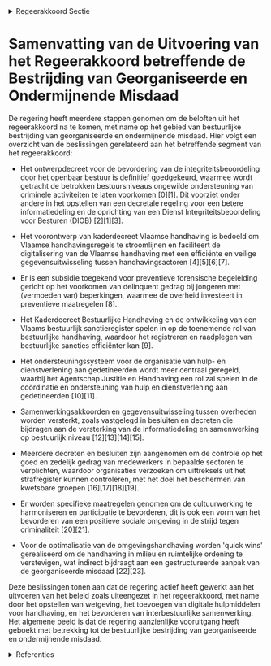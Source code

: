 

<details>
        <summary>Regeerakkoord Sectie </summary>
        <p>3.3.1 Bestuurlijke bestrijding van georganiseerde en ondermijnende misdaad Vlaanderen neemt, binnen de contouren van de Vlaamse bevoegdheden, zijn rol op in de bestuur-lijke bestrijding van georganiseerde en ondermij-nende misdaad. We willen vermijden dat de Vlaamse overheid en lokale overheden ongewild georganiseerde en ondermijnende criminele activiteiten en personen zouden faciliteren. We creëren een decretaal kader voor de weigering, schorsing of intrekking van (omgevings-)vergunningen, subsidies, conces-sies en overheidsopdrachten, indien blijkt dat een burger of onderneming crimineel is, of er een ernstige risico bestaat op georga-niseerde criminaliteit en ondermijning. Dit gebeurt aan de hand van een integriteits-onderzoek. We willen een geëngageerde en betrouwbare partner zijn van lokale over-heden, andere deelstaten, de federale overheid en inter nationale partners in de strijd tegen georganiseerde criminaliteit en ondermijning. Hiervoor sluiten we de nodige samenwerkingsakkoorden. We zullen actief pleiten voor een kader inzake gegevens-uitwisseling tussen overheden, zodat alle overheden hun handhavingsbevoegdheden ten volle kunnen benutten. </p>
        </details> 

# Samenvatting van de Uitvoering van het Regeerakkoord betreffende de Bestrijding van Georganiseerde en Ondermijnende Misdaad

De regering heeft meerdere stappen genomen om de beloften uit het regeerakkoord na te komen, met name op het gebied van bestuurlijke bestrijding van georganiseerde en ondermijnende misdaad. Hier volgt een overzicht van de beslissingen gerelateerd aan het betreffende segment van het regeerakkoord:

- Het ontwerpdecreet voor de bevordering van de integriteitsbeoordeling door het openbaar bestuur is definitief goedgekeurd, waarmee wordt getracht de betrokken bestuursniveaus ongewilde ondersteuning van criminele activiteiten te laten voorkomen \[0\]\[1\]. Dit voorziet onder andere in het opstellen van een decretale regeling voor een betere informatiedeling en de oprichting van een Dienst Integriteitsbeoordeling voor Besturen (DIOB) \[2\]\[1\]\[3\].

- Het voorontwerp van kaderdecreet Vlaamse handhaving is bedoeld om Vlaamse handhavingsregels te stroomlijnen en faciliteert de digitalisering van de Vlaamse handhaving met een efficiënte en veilige gegevensuitwisseling tussen handhavingsactoren \[4\]\[5\]\[6\]\[7\].

- Er is een subsidie toegekend voor preventieve forensische begeleiding gericht op het voorkomen van delinquent gedrag bij jongeren met (vermoeden van) beperkingen, waarmee de overheid investeert in preventieve maatregelen \[8\].

- Het Kaderdecreet Bestuurlijke Handhaving en de ontwikkeling van een Vlaams bestuurlijk sanctieregister spelen in op de toenemende rol van bestuurlijke handhaving, waardoor het registreren en raadplegen van bestuurlijke sancties efficiënter kan \[9\].

- Het ondersteuningssysteem voor de organisatie van hulp- en dienstverlening aan gedetineerden wordt meer centraal geregeld, waarbij het Agentschap Justitie en Handhaving een rol zal spelen in de coördinatie en ondersteuning van hulp en dienstverlening aan gedetineerden \[10\]\[11\].

- Samenwerkingsakkoorden en gegevensuitwisseling tussen overheden worden versterkt, zoals vastgelegd in besluiten en decreten die bijdragen aan de versterking van de informatiedeling en samenwerking op bestuurlijk niveau \[12\]\[13\]\[14\]\[15\].

- Meerdere decreten en besluiten zijn aangenomen om de controle op het goed en zedelijk gedrag van medewerkers in bepaalde sectoren te verplichten, waardoor organisaties verzoeken om uittreksels uit het strafregister kunnen controleren, met het doel het beschermen van kwetsbare groepen \[16\]\[17\]\[18\]\[19\].

- Er worden specifieke maatregelen genomen om de cultuurwerking te harmoniseren en participatie te bevorderen, dit is ook een vorm van het bevorderen van een positieve sociale omgeving in de strijd tegen criminaliteit \[20\]\[21\].

- Voor de optimalisatie van de omgevingshandhaving worden 'quick wins' gerealiseerd om de handhaving in milieu en ruimtelijke ordening te verstevigen, wat indirect bijdraagt aan een gestructureerde aanpak van de georganiseerde misdaad \[22\]\[23\].

Deze beslissingen tonen aan dat de regering actief heeft gewerkt aan het uitvoeren van het beleid zoals uiteengezet in het regeerakkoord, met name door het opstellen van wetgeving, het toevoegen van digitale hulpmiddelen voor handhaving, en het bevorderen van interbestuurlijke samenwerking. Het algemene beeld is dat de regering aanzienlijke vooruitgang heeft geboekt met betrekking tot de bestuurlijke bestrijding van georganiseerde en ondermijnende misdaad.

<details>
        <summary> Referenties</summary>
        **[\[0\]](http://themis.vlaanderen.be/id/nieuwsbericht/650A9DCA3605E1AC863BFA22)** : **(2023-09-22)** Ontwerpdecreet over de bevordering van de integriteitsbeoordeling door het openbaar bestuur Ontwerpdecreet houdende de bevordering van de integriteitsbeoordeling door het openbaar bestuur  Om te vermi... 

**[\[1\]](http://themis.vlaanderen.be/id/nieuwsbericht/65853B1FE2E2C9E5814C2D47)** : **(2023-12-22)** Bekrachtiging en afkondiging decreet over de bevordering van de integriteitsbeoordeling door het openbaar bestuur Bekrachtiging en afkondiging van het decreet houdende de bevordering van de integritei... 

**[\[2\]](http://themis.vlaanderen.be/id/nieuwsbericht/6476E8B88E8235823F6B8A48)** : **(2023-06-02)** Voorontwerp van decreet over de bevordering van de integriteitsbeoordeling door het openbaar bestuur Voorontwerp van decreet houdende de bevordering van de integriteitsbeoordeling door het openbaar be... 

**[\[3\]](http://themis.vlaanderen.be/id/nieuwsbericht/63D3B79817E4B551F4BD13AD)** : **(2023-01-27)** Oprichting Dienst integriteitsbeoordeling voor Openbare besturen (DIOB) Voorontwerp van decreet houdende de bevordering van de integriteitsbeoordeling door het openbaar bestuur en tot oprichting van e... 

**[\[4\]](http://themis.vlaanderen.be/id/nieuwsbrief-info/62CD639E8E6C4430A889886C)** : **(2022-07-15)** Kaderdecreet handhaving Vlaamse regelgeving Voorontwerp van kaderdecreet over de handhaving van Vlaamse regelgeving  De Vlaamse Regering hecht haar  principiële goedkeuring aan het voorontwerp van kad... 

**[\[5\]](http://themis.vlaanderen.be/id/nieuwsbrief-info/637C916434B8770AF8FDF22A)** : **(2022-11-25)** Kaderdecreet handhaving Vlaamse regelgeving Voorontwerp van kaderdecreet over de handhaving van Vlaamse regelgeving  Na advies van de SERV, de Minaraad, de SARO, de MORA, de SAR WVG, de SALV, de VLOR,... 

**[\[6\]](http://themis.vlaanderen.be/id/nieuwsbericht/646DD7698E8235823F6B832B)** : **(2023-05-26)** Kaderdecreet handhaving Vlaamse regelgeving Ontwerp van kaderdecreet over de handhaving van Vlaamse regelgeving  Na advies van de Raad van State hecht de Vlaamse Regering haar definitieve goedkeuring ... 

**[\[7\]](http://themis.vlaanderen.be/id/nieuwsbericht/64AFEC530592342F299DBC7B)** : **(2023-07-14)** Kaderdecreet handhaving Vlaamse regelgeving Bekrachtiging en afkondiging van het kaderdecreet over de handhaving van Vlaamse regelgeving, aangenomen door het Vlaams Parlement op 12 juli 2023  De Vlaam... 

**[\[8\]](http://themis.vlaanderen.be/id/nieuwsbrief-info/61B852CC364ED90009000F8A)** : **(2021-12-17)** Subsidie preventieve forensische begeleiding ter preventie van delinquent gedrag van jongeren en jongvolwassenen met (vermoeden van) beperkingen Ontwerpbesluit van de Vlaamse Regering over de subsidië... 

**[\[9\]](http://themis.vlaanderen.be/id/nieuwsbrief-info/60C89B36364ED900080003DD)** : **(2021-06-18)** Plan Vlaamse Veerkracht: Vlaams bestuurlijk sanctieregister Vlaams bestuurlijk sanctieregister  Het belang van de bestuurlijke handhaving, via bestuurlijke beboeting en bestuurlijke maatregelen, neemt... 

**[\[10\]](http://themis.vlaanderen.be/id/nieuwsbericht/64AE554D0592342F299DB9B1)** : **(2023-07-14)** Ondersteuning in het kader van de organisatie van de hulp- en dienstverlening aan gedetineerden: ingebed in Agentschap Justitie en Handhaving Voorontwerp van besluit van de Vlaamse Regering tot wijzig... 

**[\[11\]](http://themis.vlaanderen.be/id/nieuwsbericht/64F6D4433605E1AC863BE182)** : **(2023-09-08)** Ondersteuning organisatie hulp- en dienstverlening aan gedetineerden: ingebed in Agentschap Justitie en Handhaving Ontwerpbesluit van de Vlaamse Regering tot wijziging van het besluit van de Vlaamse R... 

**[\[12\]](http://themis.vlaanderen.be/id/resource/d89728e0-4927-11ec-94bb-99a9d1e168fe)** : **(2020-07-17)** Vlaamse Gemeenschapscommissie (VGC): vernieuwing beleids- en beheercyclus en bestuurlijk toezicht A. Voorontwerp van decreet tot wijziging van artikel 3 en 8 van het decreet van 5 juli 1989 tot organi... 

**[\[13\]](http://themis.vlaanderen.be/id/nieuwsbericht/641185783335D329E25ECD65)** : **(2023-03-17)** Samenwerkingsakkoord uitwisseling gegevens tussen Openbaar Ministerie en een Vlaamse bestuurlijke beboetingsinstantie Ontwerp van samenwerkingsakkoord tussen de Federale Staat, de Vlaamse Gemeenschap ... 

**[\[14\]](http://themis.vlaanderen.be/id/resource/cf32ea30-4929-11ec-94bb-99a9d1e168fe)** : **(2020-04-24)** Decreet organisatie gegevensverwerking en informatie-uitwisseling gedetineerden: wijziging Voorontwerp van decreet tot wijziging van het decreet van 8 maart 2013 betreffende de organisatie van hulp- e... 

**[\[15\]](http://themis.vlaanderen.be/id/resource/d7901920-4927-11ec-94bb-99a9d1e168fe)** : **(2020-07-17)** Decreet organisatie gegevensverwerking en informatie-uitwisseling gedetineerden: wijziging Voorontwerp van decreet tot wijziging van het decreet van 8 maart 2013 betreffende de organisatie van hulp- e... 

**[\[16\]](http://themis.vlaanderen.be/id/nieuwsbrief-info/60ED3ECC364ED9000800134C)** : **(2021-07-16)** Verplichte controle uittreksel strafregister 'goed en zedelijk gedrag' voor nieuwe medewerkers in bepaalde jeugdsectoren Voorontwerp van decreet houdende de verplichting voor bepaalde organisaties om ... 

**[\[17\]](http://themis.vlaanderen.be/id/nieuwsbrief-info/623AF33D6BB7B593CFC18DB3)** : **(2022-03-25)** Verplichte controle uittreksel strafregister 'goed en zedelijk gedrag' voor nieuwe medewerkers in bepaalde jeugdsectoren: voorontwerp van decreet Ontwerpdecreet houdende de verplichting voor bepaalde ... 

**[\[18\]](http://themis.vlaanderen.be/id/nieuwsbrief-info/61B87926364ED90009001514)** : **(2021-12-17)** Verplichte controle uittreksel strafregister 'goed en zedelijk gedrag' voor nieuwe medewerkers in bepaalde jeugdsectoren: voorontwerp van decreet Voorontwerp van decreet houdende de verplichting voor ... 

**[\[19\]](http://themis.vlaanderen.be/id/nieuwsbrief-info/6298BBAC2071A7D754F1849A)** : **(2022-06-03)** Verplichte controle uittreksel strafregister 'goed en zedelijk gedrag' voor nieuwe medewerkers in bepaalde jeugdsectoren: voorontwerp van decreet Bekrachtiging en afkondiging van het decreet houdende ... 

**[\[20\]](http://themis.vlaanderen.be/id/nieuwsbericht/646DB7638E8235823F6B82E2)** : **(2023-05-26)** Voorontwerp van decreet over de bovenlokale cultuurwerking Voorontwerp van decreet over de bovenlokale cultuurwerking  De Vlaamse Regering hecht haar principiële goedkeuring aan het voorontwerp van de... 

**[\[21\]](http://themis.vlaanderen.be/id/nieuwsbericht/64A3CE3A2D77B42474D4F5E7)** : **(2023-07-07)** Voorontwerp van decreet over de bovenlokale cultuurwerking Voorontwerp van decreet over de bovenlokale cultuurwerking  Na adviezen van de SARC, van de GBA en van de VTC, hecht de Vlaamse Regering opni... 

**[\[22\]](http://themis.vlaanderen.be/id/nieuwsbrief-info/627B68191C4A193816C31013)** : **(2022-05-13)** Voorontwerp van decreet over de optimalisatie van de omgevingshandhaving Voorontwerp van decreet over de optimalisatie van de omgevingshandhaving  ​De Vlaamse Regering  hecht haar principiële goedkeur... 

**[\[23\]](http://themis.vlaanderen.be/id/nieuwsbrief-info/630E12309531BD6B9732BE67)** : **(2022-09-02)** Voorontwerp van decreet over de optimalisatie van de omgevingshandhaving Voorontwerp van decreet over de optimalisatie van de omgevingshandhaving  ​Na adviezen van de SERV, van de SARO, van de Minaraa... 
        </details> 

